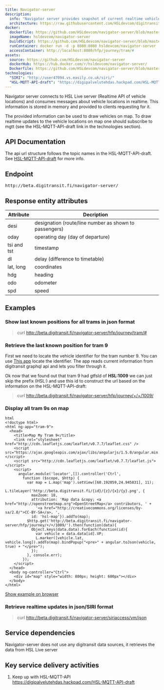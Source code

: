 ```yaml
---
title: Navigator-server
description:
  info: "Navigator server provides snapshot of current realtime vehicle location data. Data is provided in two separate formats: json/SIRI and in custom json format." 
  architecture: https://raw.githubusercontent.com/HSLdevcom/digitransit-site/master/pages/en/developers/navigator-server/architecture.xml
docker:
  dockerfile: https://github.com/HSLdevcom/navigator-server/blob/master/Dockerfile
  imageName: hsldevcom/navigator-server
  buildScript: https://github.com/HSLdevcom/navigator-server/blob/master/build-docker-image.sh
  runContainer: docker run -d -p 8080:8080 hsldevcom/navigator-server
  accessContainer: http://localhost:8080/hfp/journey/tram/#
assets:
  source: https://github.com/HSLdevcom/navigator-server
  dockerHub: https://hub.docker.com/r/hsldevcom/navigator-server/
  Dockerfile: https://github.com/HSLdevcom/navigator-server/blob/master/Dockerfile
technologies:  
  "SIRI": "http://user47094.vs.easily.co.uk/siri/"
  "HSL-MQTT-API-draft": "https://digipalvelutehdas.hackpad.com/HSL-MQTT-API-draft"
---
```



Navigator server connects to HSL Live server (Realtime API of vehicle locations) and consumes messages about vehicle
locations in realtime. This information is stored in memory and provided to clients requesting for it. 

The provided information can be used to draw vehicles on map. To draw realtime updates to the vehicle locations on map
one should subscribe to mgtt (see the HSL-MQTT-API-draft link in the technologies section).


## API Documentation
The api url structure follows the topic names in the HSL-MQTT-API-draft. See [HSL-MQTT-API-draft](https://digipalvelutehdas.hackpad.com/HSL-MQTT-API-draft) for more info.

## Endpoint
<pre>http://beta.digitransit.fi/navigator-server/</pre>

## Response entity attributes

| Attribute  | Decription                                             |
|------------|--------------------------------------------------------|
| desi       | designation (route/line number as shown to passengers) |
| oday       | operating day (day of departure)                       |
| tsi and tst| timestamp                                              |
| dl         | delay (difference to timetable)                        |
| lat, long  | coordinates                                            |
| hdg        | heading                                                |
| odo        | odometer                                               |
| spd        | speed                                                  |

## Examples

### Show last known positions for all trams in json format
> curl http://beta.digitransit.fi/navigator-server/hfp/journey/tram/#

### Retrieve the last known position for tram 9

First we need to locate the vehicle identifier for the tram number 9. You can use [This app](http://htmlpreview.github.io/?https://gist.githubusercontent.com/siren/459db18bf4b128df0555/raw)
locate the identifier. The app reads current information from digitransit graphql api and lets you filter through it.

Ok now that we found out that tram 9 had gtfsId of <strong>HSL:1009</strong> we can just skip the prefix (HSL:) and use this
id to construct the url based on the information on the HSL-MQTT-API-draft:
> curl http://beta.digitransit.fi/navigator-server/hfp/journey/+/+/1009/

### Display all tram 9s on map

```
html
<!doctype html>
<html ng-app="tram-9">
  <head>
    <title>Map My Tram 9</title>
    <link rel="stylesheet" href="http://cdn.leafletjs.com/leaflet/v0.7.7/leaflet.css" />
    <script src="https://ajax.googleapis.com/ajax/libs/angularjs/1.5.0/angular.min.js"></script>
    <script src="http://cdn.leafletjs.com/leaflet/v0.7.7/leaflet.js"></script>
    <script>
      angular.module('locator',[]).controller('Ctrl',
        function ($scope, $http) {
          var map = L.map('map').setView([60.192059,24.945831], 11);
          L.tileLayer('http://beta.digitransit.fi/{id}/{z}/{x}/{y}.png', {
            maxZoom: 18,
            attribution: 'Map data &copy; <a href="http://openstreetmap.org">OpenStreetMap</a> contributors, ' +
              '<a href="http://creativecommons.org/licenses/by-sa/2.0/">CC-BY-SA</a>, ',
            id: 'hsl-map'}).addTo(map);
          $http.get('http://beta.digitransit.fi/navigator-server/hfp/journey/+/+/1009/').then(function(data){
            Object.keys(data.data).forEach(function(id){
              var vehicle = data.data[id].VP;
              L.marker([vehicle.lat, vehicle.long]).addTo(map).bindPopup("<pre>" + angular.toJson(vehicle, true) + "</pre>");
            });
          }, console.err);
        });
    </script>
  </head>
  <body ng-controller="Ctrl">
    <div id="map" style="width: 800px; height: 600px"></div>
  </body>
</html>
```
[Show example on browser](http://htmlpreview.github.io/?https://gist.githubusercontent.com/siren/e77696cb5b7c9cd7095c/raw)


### Retrieve realtime updates in json/SIRI format
> curl http://beta.digitransit.fi/navigator-server/siriaccess/vm/json

## Service dependencies
Navigator-server does not use any digitransit data sources, it retrieves the data from HSL Live server 

## Key service delivery activities
1. Keep up with HSL-MQTT-API<br/> 
   https://digipalvelutehdas.hackpad.com/HSL-MQTT-API-draft

